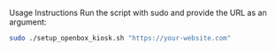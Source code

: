 Usage Instructions
Run the script with sudo and provide the URL as an argument:

```bash
sudo ./setup_openbox_kiosk.sh "https://your-website.com"

